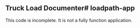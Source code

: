 ## Truck Load Documenter# loadpath-app
This code is incomplete. It is not a fully function application.